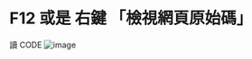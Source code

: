# F12 或是 右鍵 「檢視網頁原始碼」

讀 CODE
![image](https://user-images.githubusercontent.com/75651364/192126531-27bcf28e-cc15-4928-bfc7-32a110591d4f.png)

